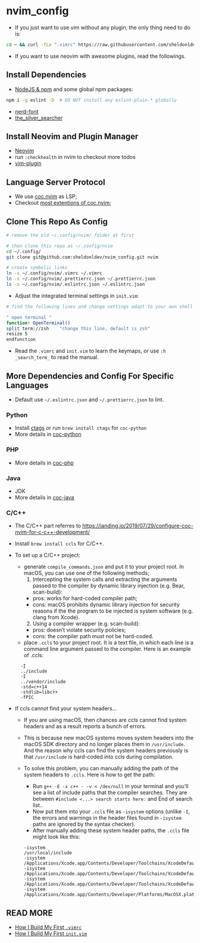 # nvim_config

- If you just want to use vim without any plugin, the only thing need to do is:

```bash
cd ~ && curl -fLo ".vimrc" https://raw.githubusercontent.com/sheldonldev/nvim_config/main/.vimrc
```

- If you want to use neovim with awesome plugins, read the followings.

## Install Dependencies

- [NodeJS & npm](https://nodejs.org) and some global npm packages:

```bash
npm i -g eslint -D  # DO NOT install any eslint-pluin-* globally
```

- [nerd-font](https://github.com/ryanoasis/nerd-fonts#font-installation")
- [the_silver_searcher](https://github.com/ggreer/the_silver_searcher)

## Install Neovim and Plugin Manager

- [Neovim](https://neovim.io)
- run `:checkhealth` in nvim to checkout more todos
- [vim-plugin](https://github.com/junegunn/vim-plug)

## Language Server Protocol

- We use [coc.nvim](https://github.com/neoclide/coc.nvim) as LSP;
- Checkout [most extentions of coc.nvim](https://github.com/neoclide);

## Clone This Repo As Config

```bash
# remove the old ~/.config/nvim/ folder at first

# then clone this repo as ~/.config/nvim
cd ~/.config/
git clone git@github.com:sheldonldev/nvim_config.git nvim

# create symbolic links
ln -s ~/.config/nvim/.vimrc ~/.vimrc
ln -s ~/.config/nvim/.prettierrc.json ~/.prettierrc.json
ls -s ~/.config/nvim/.eslintrc.json ~/.eslintrc.json
```

- Adjust the integrated terminal settings in `init.vim`:

```bash
# find the following lines and change settings adapt to your own shell

" open terminal "
function! OpenTerminal()
split term://zsh    "change this line, default is zsh"
resize 5
endfunction
```

- Read the `.vimrc` and `init.vim` to learn the keymaps, or use `:h _search_term_` to read the manual.

## More Dependencies and Config For Specific Languages

- Default use `~/.eslintrc.json` and `~/.prettierrc.json` to lint.

### Python

- Install [ctags](http://ctags.sourceforge.net/) or run `brew install ctags` for `coc-python`
- More details in [coc-python]()

### PHP

- More details in [coc-php](https://github.com/marlonfan/coc-phpls)

### Java

- JDK
- More details in [coc-java](https://github.com/neoclide/coc-java)

### C/C++

- The C/C++ part referres to <https://ianding.io/2019/07/29/configure-coc-nvim-for-c-c++-development/>

- Install `brew install ccls` for C/C++.

- To set up a C/C++ project:
  - generate `compile_commands.json` and put it to your project root. In macOS, you can use one of the following methods;
    1. Intercepting the system calls and extracting the arguments passed to the compiler by dynamic library injection (e.g. Bear, scan-build):
      - pros: works for hard-coded compiler path;
      - cons: macOS prohibits dynamic library injection for security reasons if the the program to be injected is system software (e.g. clang from Xcode).
    2. Using a compiler wrapper (e.g. scan-build):
      - pros: doesn’t violate security policies;
      - cons: the compiler path must not be hard-coded.
  - place `.ccls` to your project root. It is a text file, in which each line is a command line argument passed to the compiler. Here is an example of .ccls:

  ```text
    -I
    ../include
    -I
    ../vendor/include
    -std=c++14
    -stdlib=libc++
    -fPIC
  ```

- If ccls cannot find your system headers…
  - If you are using macOS, then chances are ccls cannot find system headers and as a result reports a bunch of errors.
  - This is because new macOS systems moves system headers into the macOS SDK directory and no longer places them in `/usr/include`. And the reason why ccls can find the system headers previously is that `/usr/include` is hard-coded into ccls during compilation.
  - To solve this problem, you can manually adding the path of the system headers to `.ccls`. Here is how to get the path:
    - Run `g++ -E -x c++ - -v < /dev/null` in your terminal and you’ll see a list of include paths that the compiler searches. They are between `#include <...> search starts here:` and End of search list..
    - Now put them into your `.ccls` file as `-isystem` options (unlike `-I`, the errors and warnings in the header files found in `-isystem` paths are ignored by the syntax checker).
    - After manually adding these system header paths, the `.ccls` file might look like this:

    ```text
    -isystem
    /usr/local/include
    -isystem
    /Applications/Xcode.app/Contents/Developer/Toolchains/XcodeDefault.xctoolchain/usr/include/c++/v1
    -isystem
    /Applications/Xcode.app/Contents/Developer/Toolchains/XcodeDefault.xctoolchain/usr/lib/clang/10.0.1/include
    -isystem
    /Applications/Xcode.app/Contents/Developer/Toolchains/XcodeDefault.xctoolchain/usr/include
    -isystem
    /Applications/Xcode.app/Contents/Developer/Platforms/MacOSX.platform/Developer/SDKs/MacOSX10.14.sdk/usr/include
    ```

## READ MORE

- [How I Build My First `.vimrc`](https://doc.sheldonl.dev/working-env/vim-based-workspace/make-vim-awesome.md)
- [How I Build My First `init.vim`](https://doc.sheldonl.dev/working-env/vim-based-workspace/nvim-for-web-dev.md)
